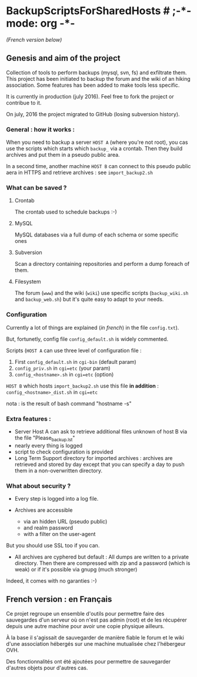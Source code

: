 

# BackupScriptsForSharedHosts  # ;-\*- mode: org -\*-

*(French version below)*


## Genesis and aim of the project

Collection of tools to perform backups (mysql, svn, fs) and exfiltrate them.
This project has been initiated to backup the forum and the wiki of an hiking
association. Some features has been added to make tools less specific.

It is currently in production (july 2016). Feel free  to fork the project  or contribue to
it.

On july, 2016 the project migrated to GitHub (losing subversion history).


### General : how it works :

When you need to  backup a server `HOST A` (where you're  not root), you cas
use the scripts which starts which  `backup_` via a crontab. Then they build
archives and put them in a pseudo public area.

In a second time, another machine `HOST B` can connect to this pseudo public
aera in HTTPS and retrieve archives : see `import_backup2.sh` 


### What can be saved ?

1.  Crontab

    The crontab used to schedule backups :-)

2.  MySQL

    MySQL databases via a full dump of each schema or  some specific ones

3.  Subversion

    Scan  a directory  containing repositories  and perform  a dump  foreach of
    them. 

4.  Filesystem

    The   forum  (`www`)   and   the  wiki   (`wiki`)   use  specific   scripts
    (`backup_wiki.sh` and `backup_web.sh`) but it's quite easy to adapt to your
    needs.


### Configuration

Currently  a  lot  of  things  are  explained  (*in  french*)  in  the  file
`config.txt`).

But, fortunetly, config file `config_default.sh` is widely commented.

Scripts (`HOST A` can use three level of configuration file :

1.  First `config_default.sh` in `cgi-bin` (default param)
2.  `config_priv.sh` in `cgi=etc`  (your param)
3.  `config_<hostname>.sh` in `cgi=etc`  (option)

`HOST B` which hosts `import_backup2.sh` use this file **in addition** :
`config_<hostname>_dist.sh` in `cgi=etc`

nota : <hostname> is the result of bash command "hostname -s"


### Extra features :

-   Server Host A can  ask to retrieve additional files unknown  of host B via
    the file "Please<sub>backup.lst</sub>"
-   nearly every thing is logged
-   script to check configuration is provided
-   Long Term Support directory for imported archives : archives are retrieved
    and stored  by day except  that you can  specify a day  to push them  in a
    non-overwritten directory.


### What about security ?

-   Every step is logged into a log file.

-   Archives  are accessible  
    -   via an  hidden  URL (pseudo  public)
    -   and  realm password
    -   with a filter on the user-agent

But you should use SSL too if you can.

-   All archives are cyphered but default : All dumps are written to a private
    directory. Then  there are compressed  with zip  and a password  (which is
    weak) or if it's possible via gnupg (much stronger)

Indeed, it comes with no garanties :-)


## French version : en Français

Ce projet regroupe un ensemble  d'outils pour permettre faire des sauvegardes
d'un serveur  où on  n'est pas admin  (root) et de  les récupérer  depuis une
autre machine pour avoir une copie physique ailleurs.

À la base il s'agissait de sauvegarder  de manière fiable le forum et le wiki
d'une association hébergés sur une machine mutualisée chez l'hébergeur OVH.

Des fonctionnalités ont  été ajoutées pour permettre  de sauvegarder d'autres
objets pour d'autres cas.

